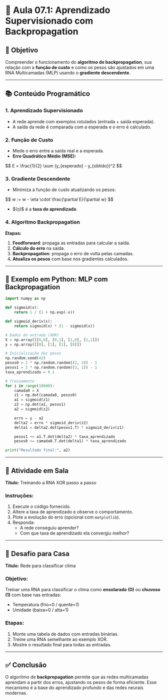 # 🧠 Aula 07.1: Aprendizado Supervisionado com Backpropagation

## 🎯 Objetivo
Compreender o funcionamento do **algoritmo de backpropagation**, sua relação com a **função de custo** e como os pesos são ajustados em uma RNA Multicamadas (MLP) usando o **gradiente descendente**.

---

## 📚 Conteúdo Programático

### 1. Aprendizado Supervisionado
- A rede aprende com exemplos rotulados (entrada + saída esperada).
- A saída da rede é comparada com a esperada e o erro é calculado.

### 2. Função de Custo
- Mede o erro entre a saída real e a esperada.
- **Erro Quadrático Médio (MSE):**

\$$ E = \frac{1}{2} \sum (y_{esperado} - y_{obtido})^2 \$$

### 3. Gradiente Descendente
- Minimiza a função de custo atualizando os pesos:

\$$ w := w - \eta \cdot \frac{\partial E}{\partial w} \$$

- \$$(\eta)\$$ é a **taxa de aprendizado**.

### 4. Algoritmo Backpropagation
**Etapas:**
1. **Feedforward**: propaga as entradas para calcular a saída.
2. **Cálculo do erro** na saída.
3. **Backpropagation**: propaga o erro de volta pelas camadas.
4. **Atualiza os pesos** com base nos gradientes calculados.

---

## 🔧 Exemplo em Python: MLP com Backpropagation

```python
import numpy as np

def sigmoid(x):
    return 1 / (1 + np.exp(-x))

def sigmoid_deriv(x):
    return sigmoid(x) * (1 - sigmoid(x))

# Dados de entrada (XOR)
X = np.array([[0,0], [0,1], [1,0], [1,1]])
y = np.array([[0], [1], [1], [0]])

# Inicialização dos pesos
np.random.seed(42)
pesos0 = 2 * np.random.random((2, 3)) - 1
pesos1 = 2 * np.random.random((3, 1)) - 1
taxa_aprendizado = 0.1

# Treinamento
for i in range(10000):
    camada0 = X
    z1 = np.dot(camada0, pesos0)
    a1 = sigmoid(z1)
    z2 = np.dot(a1, pesos1)
    a2 = sigmoid(z2)

    erro = y - a2
    delta2 = erro * sigmoid_deriv(z2)
    delta1 = delta2.dot(pesos1.T) * sigmoid_deriv(z1)

    pesos1 += a1.T.dot(delta2) * taxa_aprendizado
    pesos0 += camada0.T.dot(delta1) * taxa_aprendizado

print("Resultado final:", a2)
```

---

## 🧪 Atividade em Sala

**Título:** Treinando a RNA XOR passo a passo

### Instruções:
1. Execute o código fornecido.
2. Altere a taxa de aprendizado e observe o comportamento.
3. Plote a evolução do erro (opcional com `matplotlib`).
4. Responda:
   - A rede conseguiu aprender?
   - Com que taxa de aprendizado ela convergiu melhor?

---

## 🧠 Desafio para Casa

**Título:** Rede para classificar clima

### Objetivo:
Treinar uma RNA para classificar o clima como **ensolarado (0)** ou **chuvoso (1)** com base nas entradas:
- Temperatura (frio=0 / quente=1)
- Umidade (baixa=0 / alta=1)

### Etapas:
1. Monte uma tabela de dados com entradas binárias.
2. Treine uma RNA semelhante ao exemplo XOR.
3. Mostre o resultado final para todas as entradas.

---

## ✅ Conclusão

O algoritmo de **backpropagation** permite que as redes multicamadas aprendam a partir dos erros, ajustando os pesos de forma eficiente. Esse mecanismo é a base do aprendizado profundo e das redes neurais modernas.
